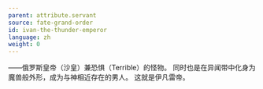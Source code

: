 ```yaml
---
parent: attribute.servant
source: fate-grand-order
id: ivan-the-thunder-emperor
language: zh
weight: 0
---
```


——俄罗斯皇帝（沙皇）兼恐惧（Terrible）的怪物。
同时也是在异闻带中化身为魔兽般外形，成为与神相近存在的男人。
这就是伊凡雷帝。
